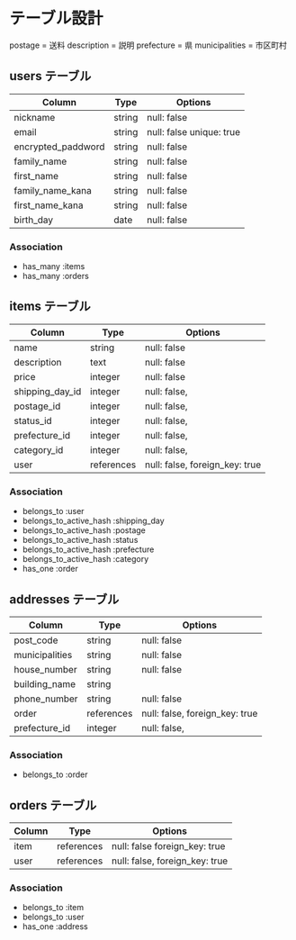 # テーブル設計
postage = 送料
description = 説明
prefecture = 県
municipalities = 市区町村

## users テーブル

| Column             | Type   | Options                  |
| ------------------ | ------ | ------------------------ |
| nickname           | string | null: false              |
| email              | string | null: false unique: true |
| encrypted_paddword | string | null: false              |
| family_name        | string | null: false              |
| first_name         | string | null: false              |
| family_name_kana   | string | null: false              |
| first_name_kana    | string | null: false              |
| birth_day          | date   | null: false              |

### Association

- has_many   :items
- has_many   :orders

## items テーブル

| Column          | Type       | Options                        |
| --------------- | ---------- | ------------------------------ |
| name            | string     | null: false                    |
| description     | text       | null: false                    |
| price           | integer    | null: false                    |
| shipping_day_id | integer    | null: false,                   |
| postage_id      | integer    | null: false,                   |
| status_id       | integer    | null: false,                   |
| prefecture_id   | integer    | null: false,                   |
| category_id     | integer    | null: false,                   |
| user            | references | null: false, foreign_key: true |

### Association

- belongs_to :user
- belongs_to_active_hash :shipping_day
- belongs_to_active_hash :postage
- belongs_to_active_hash :status
- belongs_to_active_hash :prefecture
- belongs_to_active_hash :category
- has_one :order

## addresses テーブル

| Column           | Type       | Options                        |
| ---------------- | ---------- | ------------------------------ |
| post_code        | string     | null: false                    |
| municipalities   | string     | null: false                    |
| house_number     | string     | null: false                    |
| building_name    | string     |                                |
| phone_number     | string     | null: false                    |
| order            | references | null: false, foreign_key: true |
| prefecture_id    | integer    | null: false,                   |

### Association

- belongs_to :order

## orders テーブル

| Column   | Type       | Options                        |
| -------- | ---------- | ------------------------------ |
| item     | references | null: false  foreign_key: true |
| user     | references | null: false, foreign_key: true |

### Association

- belongs_to :item
- belongs_to :user
- has_one    :address
